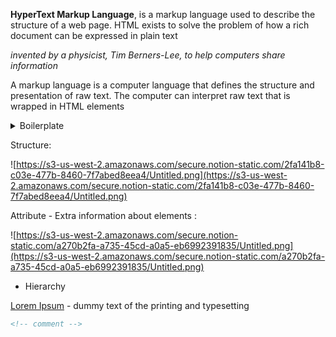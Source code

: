 **HyperText Markup Language**, is a markup language used to describe the structure of a web page. HTML exists to solve the problem of how a rich document can be expressed in plain text

_invented by a physicist, Tim Berners-Lee, to help computers share information_

A markup language is a computer language that defines the structure and presentation of raw text. The computer can interpret raw text that is wrapped in HTML elements

<details>
<summary>Boilerplate</summary>
```html
<!DOCTYPE html> 
<html>
	<head>
		<title>My Coding Journey</title> 
	</head>
	<body>
		<p>Hello World</p>
	</body>
</html>
```
</details>

Structure:

![https://s3-us-west-2.amazonaws.com/secure.notion-static.com/2fa141b8-c03e-477b-8460-7f7abed8eea4/Untitled.png](https://s3-us-west-2.amazonaws.com/secure.notion-static.com/2fa141b8-c03e-477b-8460-7f7abed8eea4/Untitled.png)

Attribute - Extra information about elements :

![https://s3-us-west-2.amazonaws.com/secure.notion-static.com/a270b2fa-a735-45cd-a0a5-eb6992391835/Untitled.png](https://s3-us-west-2.amazonaws.com/secure.notion-static.com/a270b2fa-a735-45cd-a0a5-eb6992391835/Untitled.png)

- Hierarchy

[Lorem Ipsum](https://www.lipsum.com/) - dummy text of the printing and typesetting

```html
<!-- comment -->
```
